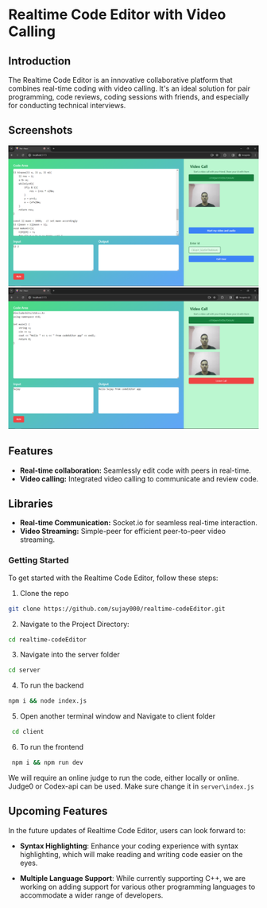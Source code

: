 # Realtime Code Editor with Video Calling

## Introduction

The Realtime Code Editor is an innovative collaborative platform that combines real-time coding with video calling. It's an ideal solution for pair programming, code reviews, coding sessions with friends, and especially for conducting technical interviews.

## Screenshots

![](/images/single-person.png)
![](/images/in-call.png)

## Features

-   **Real-time collaboration:** Seamlessly edit code with peers in real-time.
-   **Video calling:** Integrated video calling to communicate and review code.

## Libraries

-   **Real-time Communication:** Socket.io for seamless real-time interaction.
-   **Video Streaming:** Simple-peer for efficient peer-to-peer video streaming.

### Getting Started

To get started with the Realtime Code Editor, follow these steps:

1. Clone the repo

```sh
git clone https://github.com/sujay000/realtime-codeEditor.git
```

2. Navigate to the Project Directory:

```sh
cd realtime-codeEditor
```

3. Navigate into the server folder

```sh
cd server
```

4. To run the backend

```sh
npm i && node index.js
```

5. Open another terminal window and Navigate to client folder

```sh
 cd client
```

6. To run the frontend

```sh
 npm i && npm run dev
```

We will require an online judge to run the code, either locally or online. Judge0 or Codex-api can be used.
Make sure change it in `server\index.js`

## Upcoming Features

In the future updates of Realtime Code Editor, users can look forward to:

-   **Syntax Highlighting**: Enhance your coding experience with syntax highlighting, which will make reading and writing code easier on the eyes.

-   **Multiple Language Support**: While currently supporting C++, we are working on adding support for various other programming languages to accommodate a wider range of developers.
